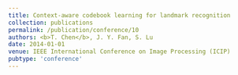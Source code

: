 ```yaml
---
title: Context-aware codebook learning for landmark recognition
collection: publications
permalink: /publication/conference/10
authors: <b>T. Chen</b>, J. Y. Fan, S. Lu
date: 2014-01-01
venue: IEEE International Conference on Image Processing (ICIP)
pubtype: 'conference'
---
```


<!-- paperurl: 'http://academicpages.github.io/files/paper1.pdf'
citation: 'Your Name, You. (2009). &quot;Paper Title Number 1.&quot; <i>Journal 1</i>. 1(1).' -->
<!-- [Download paper here](http://academicpages.github.io/files/paper1.pdf) -->

